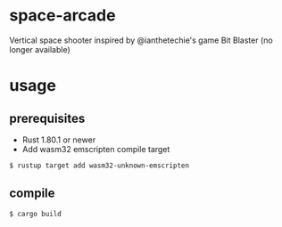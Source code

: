 # space-arcade
Vertical space shooter inspired by @ianthetechie's game Bit Blaster (no longer available)

# usage
## prerequisites
- Rust 1.80.1 or newer
- Add wasm32 emscripten compile target
```sh
$ rustup target add wasm32-unknown-emscripten
```
## compile
```sh
$ cargo build
```